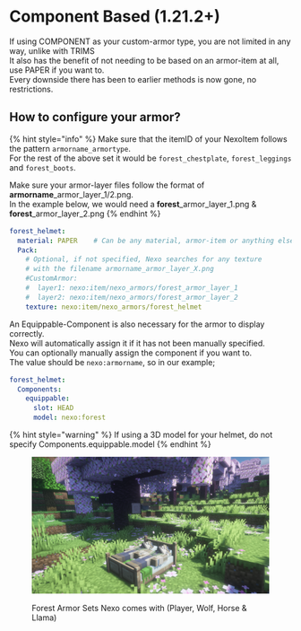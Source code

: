 # Component Based (1.21.2+)

If using COMPONENT as your custom-armor type, you are not limited in any way, unlike with TRIMS\
It also has the benefit of not needing to be based on an armor-item at all, use PAPER if you want to.\
Every downside there has been to earlier methods is now gone, no restrictions.

## How to configure your armor?

{% hint style="info" %}
Make sure that the itemID of your NexoItem follows the pattern `armorname_armortype`.\
For the rest of the above set it would be `forest_chestplate`, `forest_leggings` and `forest_boots`.

Make sure your armor-layer files follow the format of **armorname**\_armor\_layer\_1/2.png.\
In the example below, we would need a **forest**\_armor\_layer\_1.png & **forest**\_armor\_layer\_2.png
{% endhint %}

```yaml
forest_helmet:
  material: PAPER    # Can be any material, armor-item or anything else
  Pack:
    # Optional, if not specified, Nexo searches for any texture
    # with the filename armorname_armor_layer_X.png
    #CustomArmor:
    #  layer1: nexo:item/nexo_armors/forest_armor_layer_1
    #  layer2: nexo:item/nexo_armors/forest_armor_layer_2
    texture: nexo:item/nexo_armors/forest_helmet
```

An Equippable-Component is also necessary for the armor to display correctly.\
Nexo will automatically assign it if it has not been manually specified.\
You can optionally manually assign the component if you want to.\
The value should be `nexo:armorname`, so in our example;

```yaml
forest_helmet:
  Components:
    equippable:
      slot: HEAD
      model: nexo:forest
```

{% hint style="warning" %}
If using a 3D model for your helmet, do not specify Components.equippable.model
{% endhint %}

<figure><img src="../../.gitbook/assets/image (2) (1).png" alt=""><figcaption><p>Forest Armor Sets Nexo comes with (Player, Wolf, Horse &#x26; Llama)</p></figcaption></figure>
